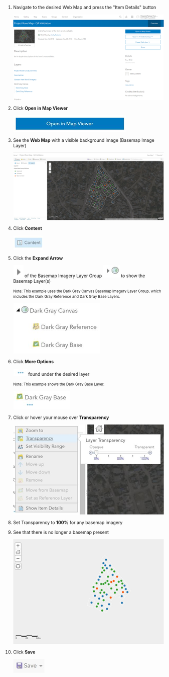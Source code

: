 1. Navigate to the desired Web Map and press the "Item Details" button

   ![](imgs/image1.png)

1. Click **Open in Map Viewer**

   ![](imgs/image7.jpg)

1. See the **Web Map** with a visible background image (Basemap Image Layer)

   ![](imgs/image4.jpg)

1. Click **Content**

   ![](imgs/image2.jpg)

1. Click the **Expand Arrow**

   ![](imgs/image6.jpg) of the Basemap Imagery Layer Group ![](imgs/image12.jpg) to show the Basemap Layer(s)

   <small>Note: This example uses the Dark Gray Canvas Basemap Imagery Layer Group, which includes the Dark Gray Reference and Dark Gray Base Layers.</small>

   ![](imgs/image5.jpg)

1. Click **More Options**

   ![](imgs/image3.jpg) found under the desired layer

   <small>Note: This example shows the Dark Gray Base Layer.</small>

   ![](imgs/image8.jpg)

1. Click or hover your mouse over **Transparency**

   ![](imgs/image9.jpg)

1. Set Transparency to **100%** for any basemap imagery

1. See that there is no longer a basemap present

   ![](imgs/image11.jpg)

1. Click **Save**

   ![](imgs/image10.jpg)
